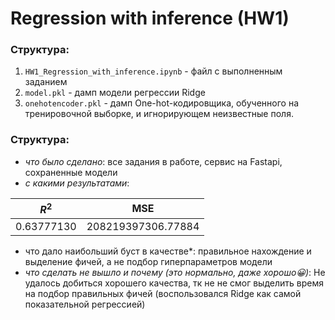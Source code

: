 # Regression with inference (HW1)

### Структура:

1. `HW1_Regression_with_inference.ipynb` - файл с выполненным заданием
2. `model.pkl` - дамп модели регрессии Ridge
3. `onehotencoder.pkl` - дамп One-hot-кодировщика, обученного на тренировочной выборке, и игнорирующем неизвестные поля.

### Структура:

- *что было сделано*: все задания в работе, сервис на Fastapi, сохраненные модели
- *с какими результатами*:

|$R^2$|MSE|
|---|---|
|0.63777130|208219397306.77884|

- что дало наибольший буст в качестве*: правильное нахождение и выделение фичей, а не подбор гиперпараметров модели 
- *что сделать не вышло и почему (это нормально, даже хорошо😀)*: Не удалось добиться хорошего качества, тк не не смог выделить время на подбор правильных фичей (воспользовался Ridge как самой показательной регрессией)
